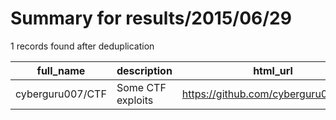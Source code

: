 
# Summary for results/2015/06/29
    
1 records found after deduplication

| full_name | description | html_url | matched_list | matched_count | pushed_at | size | stargazers_count | language | forks_count | vul_ids |
|------------------|-------------------|-------------------------------------|----------------|-----------------|---------------------------|--------|--------------------|------------|---------------|-----------|
| cyberguru007/CTF | Some CTF exploits | https://github.com/cyberguru007/CTF | ['exploit'] | 1 | 2015-06-29 17:56:29+00:00 | 0 | 0 | nan | 0 | [] |
